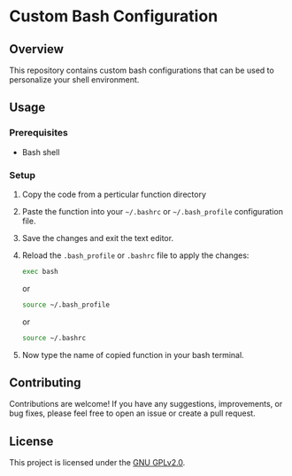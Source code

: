 # Custom Bash Configuration

## Overview

This repository contains custom bash configurations that can be used to personalize your shell environment.

## Usage

### Prerequisites

- Bash shell

### Setup

1. Copy the code from a perticular function directory

2. Paste the function into your `~/.bashrc` or `~/.bash_profile` configuration file.

3. Save the changes and exit the text editor.

4. Reload the `.bash_profile` or `.bashrc` file to apply the changes:

   ```bash
   exec bash
   ```

   or
  
   ```bash
   source ~/.bash_profile
   ```

   or

   ```bash
   source ~/.bashrc
   ```
5. Now type the name of copied function in your bash terminal. 


## Contributing

Contributions are welcome! If you have any suggestions, improvements, or bug fixes, please feel free to open an issue or create a pull request.

## License

This project is licensed under the [GNU GPLv2.0](LICENSE).
